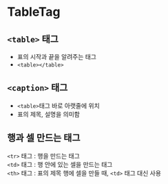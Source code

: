 # TableTag

## ```<table>``` 태그
- 표의 시작과 끝을 알려주는 태그    
- ```<table></table>``` 

## ```<caption>``` 태그
- ```<table>```태그 바로 아랫줄에 위치
- 표의 제목, 설명을 의미함

## 행과 셀 만드는 태그
```<tr>``` 태그 : 행을 만드는 태그      
```<td>``` 태그 : 행 안에 있는 셀을 만드는 태그      
```<th>``` 태그 : 표의 제목 행에 셀을 만들 때, ```<td>``` 태그 대신 사용     
